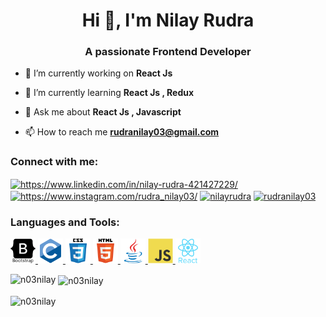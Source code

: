 <h1 align="center">Hi 👋, I'm Nilay Rudra</h1>
<h3 align="center">A passionate Frontend Developer</h3>

- 🔭 I’m currently working on **React Js**

- 🌱 I’m currently learning **React Js , Redux**

- 💬 Ask me about **React Js , Javascript**

- 📫 How to reach me **rudranilay03@gmail.com**

<h3 align="left">Connect with me:</h3>
<p align="left">
<a href="https://linkedin.com/in/https://www.linkedin.com/in/nilay-rudra-421427229/" target="blank"><img align="center" src="https://raw.githubusercontent.com/rahuldkjain/github-profile-readme-generator/master/src/images/icons/Social/linked-in-alt.svg" alt="https://www.linkedin.com/in/nilay-rudra-421427229/" height="30" width="40" /></a>
<a href="https://instagram.com/https://www.instagram.com/rudra_nilay03/" target="blank"><img align="center" src="https://raw.githubusercontent.com/rahuldkjain/github-profile-readme-generator/master/src/images/icons/Social/instagram.svg" alt="https://www.instagram.com/rudra_nilay03/" height="30" width="40" /></a>
<a href="https://www.codechef.com/users/nilayrudra" target="blank"><img align="center" src="https://cdn.jsdelivr.net/npm/simple-icons@3.1.0/icons/codechef.svg" alt="nilayrudra" height="30" width="40" /></a>
<a href="https://www.hackerrank.com/rudranilay03" target="blank"><img align="center" src="https://raw.githubusercontent.com/rahuldkjain/github-profile-readme-generator/master/src/images/icons/Social/hackerrank.svg" alt="rudranilay03" height="30" width="40" /></a>
</p>

<h3 align="left">Languages and Tools:</h3>
<p align="left"> <a href="https://getbootstrap.com" target="_blank" rel="noreferrer"> <img src="https://raw.githubusercontent.com/devicons/devicon/master/icons/bootstrap/bootstrap-plain-wordmark.svg" alt="bootstrap" width="40" height="40"/> </a> <a href="https://www.cprogramming.com/" target="_blank" rel="noreferrer"> <img src="https://raw.githubusercontent.com/devicons/devicon/master/icons/c/c-original.svg" alt="c" width="40" height="40"/> </a> <a href="https://www.w3schools.com/css/" target="_blank" rel="noreferrer"> <img src="https://raw.githubusercontent.com/devicons/devicon/master/icons/css3/css3-original-wordmark.svg" alt="css3" width="40" height="40"/> </a> <a href="https://www.w3.org/html/" target="_blank" rel="noreferrer"> <img src="https://raw.githubusercontent.com/devicons/devicon/master/icons/html5/html5-original-wordmark.svg" alt="html5" width="40" height="40"/> </a> <a href="https://www.java.com" target="_blank" rel="noreferrer"> <img src="https://raw.githubusercontent.com/devicons/devicon/master/icons/java/java-original.svg" alt="java" width="40" height="40"/> </a> <a href="https://developer.mozilla.org/en-US/docs/Web/JavaScript" target="_blank" rel="noreferrer"> <img src="https://raw.githubusercontent.com/devicons/devicon/master/icons/javascript/javascript-original.svg" alt="javascript" width="40" height="40"/> </a> <a href="https://reactjs.org/" target="_blank" rel="noreferrer"> <img src="https://raw.githubusercontent.com/devicons/devicon/master/icons/react/react-original-wordmark.svg" alt="react" width="40" height="40"/> </a> </p>

<p><img align="left" src="https://github-readme-stats.vercel.app/api/top-langs?username=n03nilay&show_icons=true&locale=en&layout=compact" alt="n03nilay" /></p>

<p>&nbsp;<img align="center" src="https://github-readme-stats.vercel.app/api?username=n03nilay&show_icons=true&locale=en" alt="n03nilay" /></p>

<p><img align="center" src="https://github-readme-streak-stats.herokuapp.com/?user=n03nilay&" alt="n03nilay" /></p>
